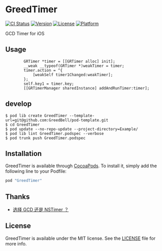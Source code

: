 # GreedTimer

[![CI Status](http://img.shields.io/travis/greedlab/GreedTimer.svg?style=flat)](https://travis-ci.org/greedlab/GreedTimer)
[![Version](https://img.shields.io/cocoapods/v/GreedTimer.svg?style=flat)](http://cocoapods.org/pods/GreedTimer)
[![License](https://img.shields.io/cocoapods/l/GreedTimer.svg?style=flat)](http://cocoapods.org/pods/GreedTimer)
[![Platform](https://img.shields.io/cocoapods/p/GreedTimer.svg?style=flat)](http://cocoapods.org/pods/GreedTimer)

GCD Timer for iOS

## Usage

```objc
        GRTimer *timer = [[GRTimer alloc] init];
        __weak __typeof(GRTimer *)weakTimer = timer;
        timer.action = ^{
            [weakSelf timer1Changed:weakTimer];
        };
        self.key1 = timer.key;
        [[GRTimerManager sharedInstance] addAndRunTimer:timer];
```

## develop

```shell
$ pod lib create GreedTimer --template-url=git@github.com:GreedBell/pod-template.git
$ cd GreedTimer
$ pod update --no-repo-update --project-directory=Example/
$ pod lib lint GreedTimer.podspec --verbose
$ pod trunk push GreedTimer.podspec
```

## Installation

GreedTimer is available through [CocoaPods](http://cocoapods.org). To install
it, simply add the following line to your Podfile:

```ruby
pod "GreedTimer"
```

## Thanks

* [选择 GCD 还是 NSTimer ？](http://www.jianshu.com/p/0c050af6c5ee)

## License

GreedTimer is available under the MIT license. See the [LICENSE](LICENSE) file for more info.
